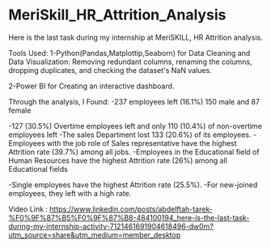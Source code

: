 # MeriSkill_HR_Attrition_Analysis
Here is the last task during my internship at MeriSKILL, HR Attrition analysis.

Tools Used:
1-Python(Pandas,Matplottip,Seaborn) for Data Cleaning and Data Visualization:
Removing redundant columns, renaming the columns, dropping duplicates, and checking the dataset's NaN values.

2-Power BI for Creating an interactive dashboard.

Through the analysis, I Found:
-237 employees left (16.1%) 150 male and 87 female

-127 (30.5%) Overtime employees left and only 110 (10.4%) of non-overtime employees left
-The sales Department lost 133 (20.6%) of its employees.
-Employees with the job role of Sales representative have the highest Attrition rate (39.7%) among all jobs.
-Employees in the Educational field of Human Resources have the highest Attrition rate (26%) among all Educational fields

-Single employees have the highest Attrition rate (25.5%).
-For new-joined employees, they left with a high rate.

Video Link : https://www.linkedin.com/posts/abdelftah-tarek-%F0%9F%87%B5%F0%9F%87%B8-484100194_here-is-the-last-task-during-my-internship-activity-7121461691904618496-dw0m?utm_source=share&utm_medium=member_desktop
